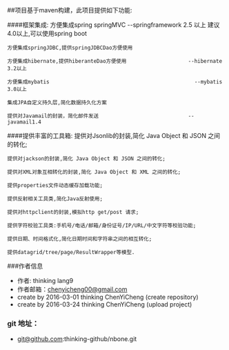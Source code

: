##项目基于maven构建，此项目提供如下功能:

####框架集成:
	方便集成spring springMVC                                      --springframework 2.5 以上 建议4.0以上,可以使用spring boot 
	                                                              
	方便集成springJDBC,提供springJDBCDao方便使用
	 
	方便集成hibernate,提供hiberanteDao方便使用                    --hibernate 3.2以上
	
	方便集成mybatis                                               --mybatis 3.0以上    
	  
	集成JPA自定义持久层,简化数据持久化方案                           
	
	提供对Javamail的封装，简化邮件发送                             --javamail1.4

####提供丰富的工具箱:
	提供对Jsonlib的封装,简化 Java Object 和 JSON 之间的转化;
	
	提供对jackson的封装,简化 Java Object 和 JSON 之间的转化;
	
	提供对XML对象互相转化的封装,简化 Java Object 和 XML 之间的转化;
	
	提供properties文件动态缓存加载功能;
	
	提供反射相关工具类,简化Java反射使用;
	
	提供对httpclient的封装,模拟http get/post 请求;
	
	提供字符校验工具类:手机号/电话/邮箱/身份证号/IP/URL/中文字符等校验功能;
	
	提供日期、时间格式化,简化日期时间和字符串之间的相互转化;
	
	提供datagrid/tree/page/ResultWrapper等模型.

###作者信息

- 作者:     thinking lang9
- 作者邮箱：chenyicheng00@gmail.com
- create by 2016-03-01 thinking ChenYiCheng (create repository)
- create by 2016-03-24 thinking ChenYiCheng (upload project)

### git 地址：
- git@github.com:thinking-github/nbone.git
